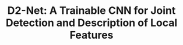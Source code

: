 ---
layout: post
categories: research
title:  "D2-Net: A Trainable CNN for Joint Detection and Description of Local Features"
authors: "Mihai Dusmanu, Ignacio Rocco, Tomas Pajdla, Marc Pollefeys, Josef Sivic, Akihiko Torii, Torsten Sattler"
---